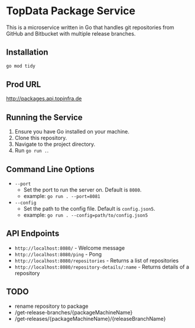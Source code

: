 # TopData Package Service

This is a microservice written in Go that handles git repositories from GitHub and Bitbucket with multiple release branches.

## Installation
```bash
go mod tidy
```

## Prod URL
http://packages.api.topinfra.de

## Running the Service

1. Ensure you have Go installed on your machine.
2. Clone this repository.
3. Navigate to the project directory.
4. Run `go run .`.


## Command Line Options

- `--port`
  - Set the port to run the server on. Default is `8080`.
  - example: `go run . --port=8081`
- `--config`
  - Set the path to the config file. Default is `config.json5`.
  - example: `go run . --config=path/to/config.json5`

  
## API Endpoints

- `http://localhost:8080/` - Welcome message
- `http://localhost:8080/ping` - Pong
- `http://localhost:8080/repositories` - Returns a list of repositories
- `http://localhost:8080/repository-details/:name` - Returns details of a repository


## TODO
- rename repository to package
- /get-release-branches/{packageMachineName}
- /get-releases/{packageMachineName}/{releaseBranchName}
